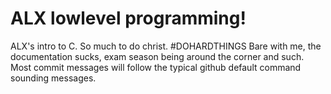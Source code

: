 # ALX lowlevel programming!

ALX's intro to C. So much to do christ. #DOHARDTHINGS 
Bare with me, the documentation sucks, exam season being around the corner and such.
Most commit messages will follow the typical github default command sounding messages.
